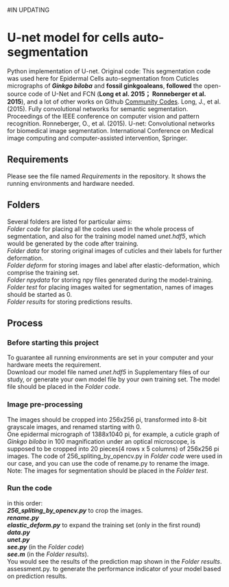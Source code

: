 #IN UPDATING
# U-net model for cells auto-segmentation
Python implementation of U-net.
Original code:
This segmentation code was used here for Epidermal Cells auto-segmentation from Cuticles micrographs of **_Ginkgo biloba_** and **fossil ginkgoaleans**, **followed** the open-source code of U-Net and FCN (**Long et al. 2015； Ronneberger et al. 2015**), and a lot of other works on Github [Community Codes](https://paperswithcode.com/paper/u-net-convolutional-networks-for-biomedical).
Long, J., et al. (2015). Fully convolutional networks for semantic segmentation. Proceedings of the IEEE conference on computer vision and pattern recognition.
Ronneberger, O., et al. (2015). U-net: Convolutional networks for biomedical image segmentation. International Conference on Medical image computing and computer-assisted intervention, Springer.

Requirements
--
Please see the file named _Requirements_ in the repository. It shows the running environments and hardware needed.

Folders
--
Several folders are listed for particular aims:	<br />
_Folder code_ for placing all the codes used in the whole process of segmentation, and also for the training model named _unet.hdf5_, which would be generated by the code after training. <br />
_Folder data_ for storing original images of cuticles and their labels for further deformation.	<br />
_Folder deform_ for storing images and label after elastic-deformation, which comprise the training set.	<br />
_Folder npydata_ for storing npy files generated during the model-training.	<br />
_Folder test_ for placing images waited for segmentation, names of images should be started as 0.	<br />
_Folder results_ for storing predictions results.	<br />

Process
--
### Before starting this project
To guarantee all running environments are set in your computer and your hardware meets the requirement.<br />
Download our model file named _unet.hdf5_ in Supplementary files of our study, or generate your own model file by your own training set. The model file should be placed in the _Folder code_.
### Image pre-processing
The images should be cropped into 256x256 pi, transformed into 8-bit grayscale images, and renamed starting with 0.<br />
One epidermal micrograph of 1388x1040 pi, for example, a cuticle graph of _Ginkgo biloba_ in 100 magnification under an optical microscope, is supposed to be cropped into 20 pieces(4 rows x 5 columns) of 256x256 pi images. The code of 256_spliting_by_opencv.py in _Folder code_ were used in our case, and you can use the code of rename.py to rename the image.
Note: The images for segmentation should be placed in the _Folder test_.
### Run the code
in this order: <br />
***256_spliting_by_opencv.py*** to crop the images.<br />
***rename.py*** <br />
***elastic_deform.py*** to expand the training set (only in the first round) <br />
***data.py*** <br />
***unet.py***<br />
***see.py*** (in the _Folder code_)<br />
***see.m*** (in the _Folder results_).<br />
You would see the results of the prediction map shown in the _Folder results_.
assessment.py. to generate the performance indicator of your model based on prediction results.<br />
